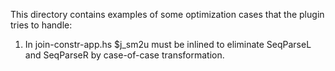 This directory contains examples of some optimization cases that the plugin
tries to handle:

1) In join-constr-app.hs $j_sm2u must be inlined to eliminate SeqParseL and
   SeqParseR by case-of-case transformation.
